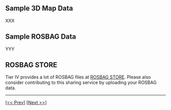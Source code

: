 ## Sample 3D Map Data

XXX

## Sample ROSBAG Data

YYY

## ROSBAG STORE

Tier IV provides a lot of ROSBAG files at [ROSBAG STORE](https://rosbag.tier4.jp). Please also consider contributing to this sharing service by uploading your ROSBAG data.

***

[[<< Prev](https://github.com/CPFL/Autoware/wiki/Installation)]
[[Next >>](https://github.com/CPFL/Autoware/wiki/Sensing)]
